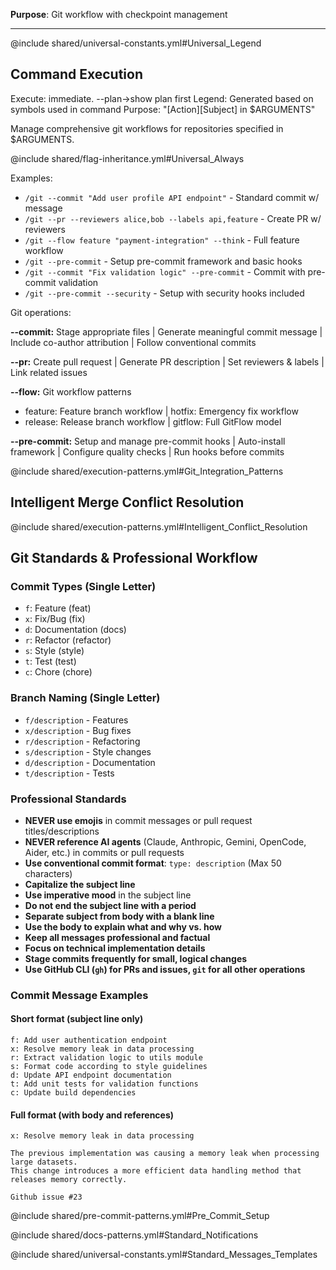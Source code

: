 **Purpose**: Git workflow with checkpoint management

---

@include shared/universal-constants.yml#Universal_Legend

## Command Execution
Execute: immediate. --plan→show plan first
Legend: Generated based on symbols used in command
Purpose: "[Action][Subject] in $ARGUMENTS"

Manage comprehensive git workflows for repositories specified in $ARGUMENTS.

@include shared/flag-inheritance.yml#Universal_Always

Examples:
- `/git --commit "Add user profile API endpoint"` - Standard commit w/ message
- `/git --pr --reviewers alice,bob --labels api,feature` - Create PR w/ reviewers
- `/git --flow feature "payment-integration" --think` - Full feature workflow
- `/git --pre-commit` - Setup pre-commit framework and basic hooks
- `/git --commit "Fix validation logic" --pre-commit` - Commit with pre-commit validation
- `/git --pre-commit --security` - Setup with security hooks included

Git operations:

**--commit:** Stage appropriate files | Generate meaningful commit message | Include co-author attribution | Follow conventional commits

**--pr:** Create pull request | Generate PR description | Set reviewers & labels | Link related issues

**--flow:** Git workflow patterns
- feature: Feature branch workflow | hotfix: Emergency fix workflow
- release: Release branch workflow | gitflow: Full GitFlow model

**--pre-commit:** Setup and manage pre-commit hooks | Auto-install framework | Configure quality checks | Run hooks before commits

@include shared/execution-patterns.yml#Git_Integration_Patterns

## Intelligent Merge Conflict Resolution

@include shared/execution-patterns.yml#Intelligent_Conflict_Resolution

## Git Standards & Professional Workflow

### Commit Types (Single Letter)
- `f`: Feature (feat)
- `x`: Fix/Bug (fix)
- `d`: Documentation (docs)
- `r`: Refactor (refactor)
- `s`: Style (style)
- `t`: Test (test)
- `c`: Chore (chore)

### Branch Naming (Single Letter)
- `f/description` - Features
- `x/description` - Bug fixes
- `r/description` - Refactoring
- `s/description` - Style changes
- `d/description` - Documentation
- `t/description` - Tests

### Professional Standards
- **NEVER use emojis** in commit messages or pull request titles/descriptions
- **NEVER reference AI agents** (Claude, Anthropic, Gemini, OpenCode, Aider, etc.) in commits or pull requests
- **Use conventional commit format**: `type: description` (Max 50 characters)
- **Capitalize the subject line**
- **Use imperative mood** in the subject line
- **Do not end the subject line with a period**
- **Separate subject from body with a blank line**
- **Use the body to explain what and why vs. how**
- **Keep all messages professional and factual**
- **Focus on technical implementation details**
- **Stage commits frequently for small, logical changes**
- **Use GitHub CLI (`gh`) for PRs and issues, `git` for all other operations**

### Commit Message Examples

#### Short format (subject line only)
```
f: Add user authentication endpoint
x: Resolve memory leak in data processing
r: Extract validation logic to utils module
s: Format code according to style guidelines
d: Update API endpoint documentation
t: Add unit tests for validation functions
c: Update build dependencies
```

#### Full format (with body and references)
```
x: Resolve memory leak in data processing

The previous implementation was causing a memory leak when processing large datasets.
This change introduces a more efficient data handling method that releases memory correctly.

Github issue #23
```

@include shared/pre-commit-patterns.yml#Pre_Commit_Setup

@include shared/docs-patterns.yml#Standard_Notifications

@include shared/universal-constants.yml#Standard_Messages_Templates